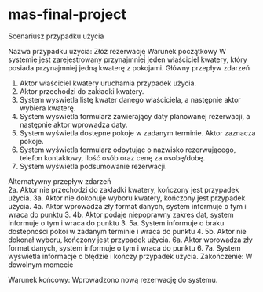 # mas-final-project

Scenariusz przypadku użycia

Nazwa przypadku użycia:	Złóż rezerwację
Warunek początkowy	W systemie jest zarejestrowany przynajmniej jeden właściciel kwatery, który posiada przynajmniej jedną kwaterę z pokojami.
Główny przepływ zdarzeń	
1. Aktor właściciel kwatery uruchamia przypadek użycia.
2. Aktor przechodzi do zakładki kwatery.
3. System wyswietla listę kwater    danego właściciela, a następnie aktor wybiera kwaterę.
4. System wyswietla formularz zawierający daty planowanej rezerwacji, a następnie aktor wprowadza daty.
5. System wyświetla dostępne pokoje w zadanym terminie. Aktor zaznacza pokoje.
6. System wyświetla formularz odpytując o nazwisko rezerwującego, telefon kontaktowy, ilość osób oraz cenę za osobę/dobę.
7. System wyświetla podsumowanie rezerwacji.

Alternatywny przepływ zdarzeń	
2a. Aktor nie przechodzi do zakładki kwatery, kończony jest przypadek użycia.
3a. Aktor nie dokonuje wyboru kwatery, kończony jest przypadek użycia.
4a. Aktor wprowadza zły format danych, system informuje o tym i wraca do punktu 3.
4b. Aktor podaje niepoprawny zakres dat, system informuje o tym i wraca do punktu 3.
5a. System informuje o braku dostepności pokoi w zadanym terminie i wraca do punktu 4.
5b. Aktor nie dokonał wyboru, kończony jest przypadek użycia.
6a. Aktor wprowadza zły format danych, system informuje o tym i wraca do punktu 6.
7a. System wyświetla informacje o błędzie i kończy przypadek użycia.
Zakończenie:	W dowolnym momecie

Warunek końcowy:	Wprowadzono nową rezerwację do  systemu.
